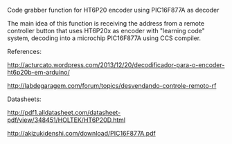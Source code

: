 Code grabber function for HT6P20 encoder using PIC16F877A as decoder

The main idea of this function is receiving the address from a remote controller button that uses HT6P20x as encoder with "learning code" system, decoding into a microchip PIC16F877A using CCS compiler.


References:

http://acturcato.wordpress.com/2013/12/20/decodificador-para-o-encoder-ht6p20b-em-arduino/

http://labdegaragem.com/forum/topics/desvendando-controle-remoto-rf

Datasheets:

http://pdf1.alldatasheet.com/datasheet-pdf/view/348451/HOLTEK/HT6P20D.html

http://akizukidenshi.com/download/PIC16F877A.pdf
